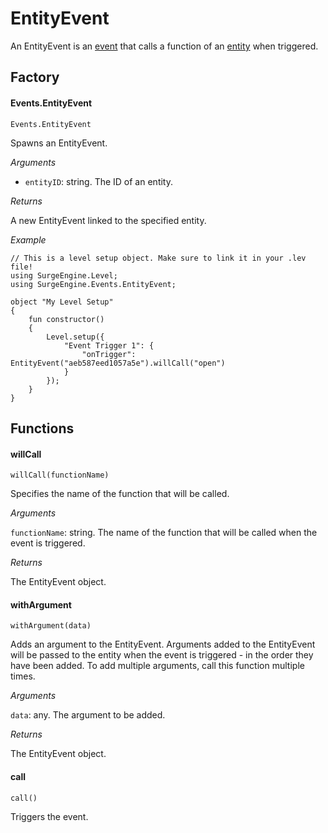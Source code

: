 EntityEvent
===========

An EntityEvent is an [event](/engine/event) that calls a function of an [entity](/engine/entity) when triggered.

Factory
-------

#### Events.EntityEvent

`Events.EntityEvent`

Spawns an EntityEvent.

*Arguments*

* `entityID`: string. The ID of an entity.

*Returns*

A new EntityEvent linked to the specified entity.

*Example*

```
// This is a level setup object. Make sure to link it in your .lev file!
using SurgeEngine.Level;
using SurgeEngine.Events.EntityEvent;

object "My Level Setup"
{
    fun constructor()
    {
        Level.setup({
            "Event Trigger 1": {
                "onTrigger": EntityEvent("aeb587eed1057a5e").willCall("open")
            }
        });
    }
}
```

Functions
---------

#### willCall

`willCall(functionName)`

Specifies the name of the function that will be called.

*Arguments*

`functionName`: string. The name of the function that will be called when the event is triggered.

*Returns*

The EntityEvent object.

#### withArgument

`withArgument(data)`

Adds an argument to the EntityEvent. Arguments added to the EntityEvent will be passed to the entity when the event is triggered - in the order they have been added. To add multiple arguments, call this function multiple times.

*Arguments*

`data`: any. The argument to be added.

*Returns*

The EntityEvent object.

#### call

`call()`

Triggers the event.
